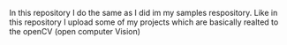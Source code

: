 In this repository I do the same as I did im my samples respository. Like in this repository I upload some of my projects which are basically realted to the openCV (open computer Vision)